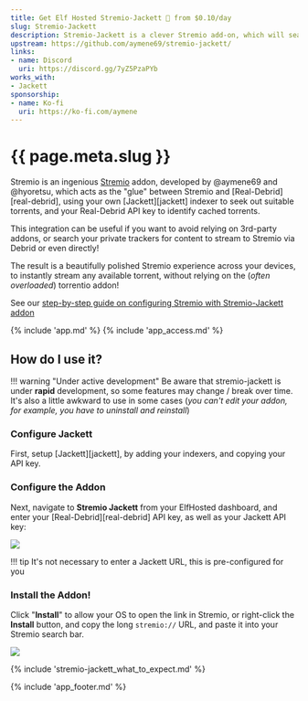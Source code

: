 ```yaml
---
title: Get Elf Hosted Stremio-Jackett 🧝 from $0.10/day
slug: Stremio-Jackett
description: Stremio-Jackett is a clever Stremio add-on, which will search your Jackett instance for content, and then pass the results to Real-Debrid, allowing for near-instant streaming directly from RealDebrid to Stremio
upstream: https://github.com/aymene69/stremio-jackett/
links:
- name: Discord
  uri: https://discord.gg/7yZ5PzaPYb
works_with:
- Jackett
sponsorship:
- name: Ko-fi
  uri: https://ko-fi.com/aymene
---
```


# {{ page.meta.slug }}

Stremio is an ingenious [Stremio](https://strem.io) addon, developed by @aymene69 and @hyoretsu, which acts as the "glue" between Stremio and [Real-Debrid][real-debrid], using your own [Jackett][jackett] indexer to seek out suitable torrents, and your Real-Debrid API key to identify cached torrents.

This integration can be useful if you want to avoid relying on 3rd-party addons, or search your private trackers for content to stream to Stremio via Debrid or even directly!

The result is a beautifully polished Stremio experience across your devices, to instantly stream any available torrent, without relying on the (*often overloaded*) torrentio addon!

See our [step-by-step guide on configuring Stremio with Stremio-Jackett addon](/guides/media/stream-from-real-debrid-with-stremio-jackett)

{% include 'app.md' %}
{% include 'app_access.md' %}

## How do I use it?

!!! warning "Under active development"
    Be aware that stremio-jackett is under **rapid** development, so some features may change / break over time. It's also a little awkward to use in some cases (*you can't edit your addon, for example, you have to uninstall and reinstall*)

### Configure Jackett

First, setup [Jackett][jackett], by adding your indexers, and copying your API key.

### Configure the Addon

Next, navigate to **Stremio Jackett** from your ElfHosted dashboard, and enter your [Real-Debrid][real-debrid] API key, as well as your Jackett API key:

![](/images/stremio-jackett-setup-1.png)

!!! tip
    It's not necessary to enter a Jackett URL, this is pre-configured for you

### Install the Addon!

Click "**Install**" to allow your OS to open the link in Stremio, or right-click the **Install** button, and copy the long `stremio://` URL, and paste it into your Stremio search bar.

![](/images/stremio-jackett-install-addon.png)


{% include 'stremio-jackett_what_to_expect.md' %}

{% include 'app_footer.md' %}